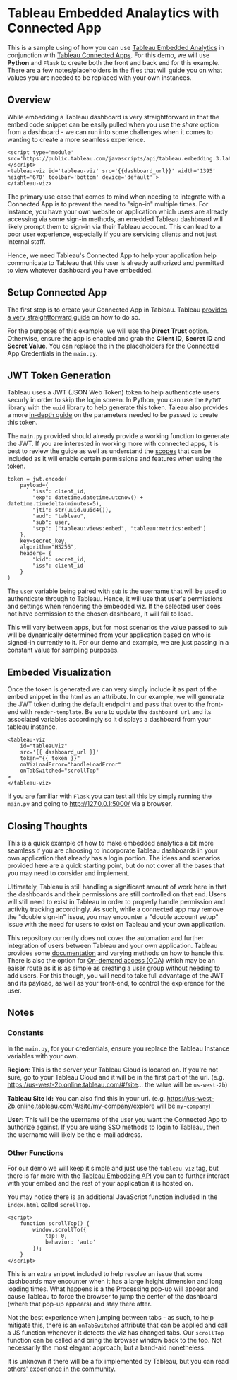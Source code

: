 # Tableau Embedded Analaytics with Connected App

This is a sample using of how you can use [Tableau Embedded Analytics](https://www.tableau.com/products/embedded-analytics) in conjunction with [Tableau Connected Apps](https://help.tableau.com/current/online/en-us/connected_apps.htm). For this demo, we will use **Python** and `Flask` to create both the front and back end for this example. There are a few notes/placeholders in the files that will guide you on what values you are needed to be replaced with your own instances.

## Overview

While embedding a Tableau dashboard is very straightforward in that the embed code snippet can be easily pulled when you use the *share* option from a dashboard - we can run into some challenges when it comes to wanting to create a more seamless experience.
```
<script type='module' src='https://public.tableau.com/javascripts/api/tableau.embedding.3.latest.min.js'></script>
<tableau-viz id='tableau-viz' src='{{dashboard_url}}' width='1395' height='670' toolbar='bottom' device='default' >
</tableau-viz>
```

The primary use case that comes to mind when needing to integrate with a Connected App is to prevent the need to "sign-in" multiple times. For instance, you have your own website or application which users are already accessing via some sign-in methods, an emedded Tableau dashboard will likely prompt them to sign-in via their Tableau account. This can lead to a poor user experience, especially if you are servicing clients  and not just internal staff.

Hence, we need Tableau's Connected App to help your application help communicate to Tableau that this user is already authorized and permitted to view whatever dashboard you have embedded. 

## Setup Connected App

The first step is to create your Connected App in Tableau. Tableau [provides a very straightforward guide](https://help.tableau.com/current/online/en-gb/connected_apps_direct.htm) on how to do so.

For the purposes of this example, we will use the **Direct Trust** option. Otherwise, ensure the app is enabled and grab the **Client ID**, **Secret ID** and **Secret Value**. You can replace the in the placeholders for the Connected App Credentials in the `main.py`.

## JWT Token Generation

Tableau uses a JWT (JSON Web Token) token to help authenticate users securly in order to skip the login screen. In Python, you can use the `PyJWT` library with the `uuid` library to help generate this token. Taleau also provides a more [in-depth guide](https://help.tableau.com/current/online/en-gb/connected_apps_direct.htm#step-3-configure-the-jwt) on the parameters needed to be passed to create this token.

The `main.py` provided should already provide a working function to generate the JWT. If you are interested in working more with connected apps, it is best to review the guide as well as understand the [scopes](https://help.tableau.com/current/online/en-us/connected_apps_scopes.htm) that can be included as it will enable certain permissions and features when using the token.

```
token = jwt.encode(
    payload={
        "iss": client_id,
        "exp": datetime.datetime.utcnow() + datetime.timedelta(minutes=5),
        "jti": str(uuid.uuid4()),
        "aud": "tableau",
        "sub": user,
        "scp": ["tableau:views:embed", "tableau:metrics:embed"]
    },
    key=secret_key,
    algorithm="HS256",
    headers= {
        "kid": secret_id,
        "iss": client_id
    }
)
```

The `user` variable being paired with `sub` is the username that will be used to authenticate through to Tableau. Hence, it will use that user's permissions and settings when rendering the embedded viz. If the selected user does not have permission to the chosen dashboard, it will fail to load.

This will vary between apps, but for most scenarios the value passed to `sub` will be dynamically determined from your application based on who is signed-in currently to it. For our demo and example, we are just passing in a constant value for sampling purposes.

## Embeded Visualization

Once the token is generated we can very simply include it as part of the embed snippet in the html as an attribute. In our example, we will generate the JWT token during the default endpoint and pass that over to the front-end with `render-template`. Be sure to update the `dashboard_url` and its associated variables accordingly so it displays a dashboard from your tableau instance.

```
<tableau-viz 
    id="tableauViz" 
    src='{{ dashboard_url }}' 
    token="{{ token }}"
    onVizLoadError="handleLoadError"
    onTabSwitched="scrollTop"
>
</tableau-viz>
```

If you are familiar with `Flask` you can test all this by simply running the `main.py` and going to http://127.0.0.1:5000/ via a browser.

## Closing Thoughts

This is a quick example of how to make embedded analytics a bit more seamless if you are choosing to incorporate Tableau dashboards in your own application that already has a login portion. The ideas and scenarios provided here are a quick starting point, but do not cover all the bases that you may need to consider and implement.

Ultimately, Tableau is still handling a significant amount of work here in that the dashboards and their permissions are still controlled on that end. Users will still need to exist in Tableau in order to properly handle permission and activity tracking accordingly. As such, while a connected app may remove the "double sign-in" issue, you may encounter a "double account setup" issue with the need for users to exist on Tableau and your own application.

This repository currently does not cover the automation and further integration of users between Tableau and your own application. Tableau provides some [documentation](https://help.tableau.com/current/online/en-us/scim_config_online.htm) and varying methods on how to handle this. There is also the option for [On-demand access (ODA)](https://help.tableau.com/current/online/en-us/connected_apps_direct.htm#ondemand-access-embedding-workflows-only) which may be an eaiser route as it is as simple as creating a user group without needing to add users. For this though, you will need to take full advantage of the JWT and its payload, as well as your front-end, to control the expierence for the user.



## Notes


### Constants
In the  `main.py`, for your credentials, ensure you replace the Tableau Instance variables with your own.

**Region**: This is the server your Tableau Cloud is located on. If you're not sure, go to your Tableau Cloud and it will be in the first part of the url. (e.g. https://us-west-2b.online.tableau.com/#/site... the value will be `us-west-2b`)

**Tableau Site Id:** You can also find this in your url. (e.g. https://us-west-2b.online.tableau.com/#/site/my-company/explore will be `my-company`)


**User:** This will be the username of the user you want the Connected App to authorize against. If you are using SSO methods to login to Tableau, then the username will likely be the e-mail address.

### Other Functions
For our demo we will keep it simple and just use the `tableau-viz` tag, but there is far more with the [Tableau Embedding API](https://help.tableau.com/current/api/embedding_api/en-us/index.html) you can to further interact with your embed and the rest of your application it is hosted on.

You may notice there is an additional JavaScript function included in the `index.html` called `scrollTop`.

```
<script>
    function scrollTop() {
        window.scrollTo({
            top: 0,
            behavior: 'auto'
        });
    }
</script>
```
This is an extra snippet included to help resolve an issue that some dashboards may encounter when it has a large height dimension and long loading times. What happens is a the Processing pop-up will appear and cause Tableau to force the browser to jump the center of the dashboard (where that pop-up appears) and stay there after.

Not the best experience when jumping between tabs - as such, to help mitigate this, there is an `onTabSwitched` attribute that can be applied and call a JS function whenever it detects the viz has changed tabs. Our `scrollTop` function can be called and bring the browser window back to the top. Not necessarily the most elegant approach, but a band-aid nonetheless.


It is unknown if there will be a fix implemented by Tableau, but you can read [others' experience in the community](https://community.tableau.com/s/question/0D58b0000Bz2TLcCQM/embedded-dashboard-jumps-to-processing-loader-before-scrolling-to-the-top-of-the-page).
